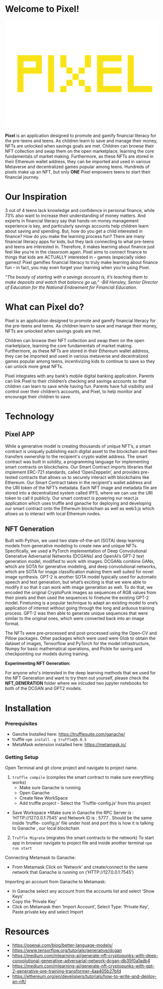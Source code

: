 # Welcome to Pixel!
![](https://github.com/GaussianNeurons/Pixel/blob/main/Images/Logo.png)

**Pixel** is an application designed to promote and gamify financial literacy for the pre-teens and teens. As children learn to save and manage their money, NFTs are unlocked when savings goals are met. Children can browse their NFT collection and swap them on the open marketplace, learning the core fundamentals of market making. Furthermore, as these NFTs are stored in their Ethereum wallet address, they can be imported and used in various Metaverse and decentralized games popular among teens.  Hundreds of pixels make up an NFT, but only **ONE** Pixel empowers teens to start their financial journey.

# Our Inspiration
3 out of 4 teens lack knowledge and confidence in personal finance, while 73% also want to increase their understanding of money matters. And experts in financial literacy say that hands-on money management experience is key, and particularly savings accounts help children learn about saving and spending. But, how do you get a child interested in finance? How do you make the learning process fun?  There are many financial literacy apps for kids, but they lack connecting to what pre-teens and teens are interested in. Therefore, it makes learning about finance just feel like you’re in the classroom again. Pixel aims to connect finance to things that kids are ACTUALLY interested in – games (especially video games)! Pixel gamifies financial literacy to truly make learning about finance fun – in fact, you may even forget your learning when you’re using Pixel.

*“The beauty of starting with a savings account is, it’s teaching them to make deposits and watch that balance go up,” -Bill Hensley, Senior Director of Education for the National Endowment for Financial Education.*

# What can Pixel do? 

Pixel is an application designed to promote and gamify financial literacy for the pre-teens and teens. As children learn to save and manage their money, NFTs are unlocked when savings goals are met.  

Children can browse their NFT collection and swap them on the open marketplace, learning the core fundamentals of market making. Furthermore, as these NFTs are stored in their Ethereum wallet address, they can be imported and used in various metaverse and decentralized games popular among teens, incentivizing kids to continue to save so they can unlock more great NFTs.    

Pixel integrates with any bank’s mobile digital banking application. Parents can link Pixel to their children’s checking and savings accounts so that children can learn to save while having fun. Parents have full visibility and control over their children’s accounts, and Pixel, to help monitor and encourage their children to save.  

# Technology

## Pixel APP

While a generative model is creating thousands of unique NFT’s, a smart contract is uniquely publishing each digital asset to the blockchain and then transfers ownership to the recipient's crypto wallet address. The smart contract was built in solidity, a programming language for implementing smart contracts on blockchains. Our Smart Contract imports libraries that implement ERC-721 standards, called ‘OpenZeppelin’, and provides pre-tested contracts that allows us to securely interact with blockchains like Ethereum. Our Smart Contract takes in the recipient's wallet address and the URI token of the NFT’s metadata. Each NFT image and metadata file are stored into a decentralized system called IPFS, where we can use the URI token to call it publicly. Our smart contract is powering our react.js application which uses truffle and ganache for deploying and developing our smart contract onto the Ethereum blockchain as well as web3.js which allows us to interact with local Ethereum nodes. 

## NFT Generation

Built with Python, we used two state-of-the-art (SOTA) deep learning models from generative modeling to create new and unique NFTs. Specifically, we used a PyTorch implementation of Deep Convolutional Generative Adversarial Networks (DCGANs) and OpenAI’s GPT-2 text generation model, modified to work with images. DCGANs combine GANs, which are SOTA for generative modeling, and deep convolutional networks, which are SOTA for image classification making them well suited for novel image synthesis. GPT-2 is another SOTA model typically used for automatic speech and text generation, but what’s exciting is that we were able to modify it so that it can work with image generation as well. To do that, we encoded the original CryptoPunk images as sequences of RGB values from their pixels and then used the sequences to finetune the existing GPT-2  model. Finetuning is a popular technique to adapt an existing model to one’s application of interest without going through the long and arduous training process. GPT-2 was then able to generate unique sequences that were similar to the original ones, which were converted back into an image format.

The NFTs were pre-processed and post-processed using the Open-CV and Pillow packages. Other packages which were used were Glob to obtain the dataset of images, Tensorflow and PyTorch for the model infrastructure, Numpy for basic mathematical operations, and Pickle for saving and checkpointing our models during training.

**Experimenting NFT Generation:**

For anyone who's interested in the deep learning methods that we used for the NFT Generation and want to try them out yourself, please check the **NFT_GENERATION** folder where we inlcuded two jupyter notebooks for both of the DCGAN and GPT2 models. 

# Installation

### Prerequisites
* Ganche Installed here: https://trufflesuite.com/ganache/ 
* truffle ``` npm install -g truffle@5.0.5 ```
* MetaMask extension installed here: https://metamask.io/

### Getting Setup
Open Terminal and git clone project and navigate to project name.
1. ``` truffle compile ``` (compiles the smart contract to make sure everything works)
	* Make sure Ganache is running
	* Open Ganache
	* Create New WorkSpace
	* Add truffle project - Select the ‘Truffle-config.js’ from this project
 * Save Workspace *Make sure in Ganache the RPC Server is : ‘HTTP://127.0.0.1:7545’ and Network ID is : 5777 . Should be the same inside ‘truffle-   config.js’ file under host  and port this is how it is talking to Ganache , our local blockchain
 
2. ``` Truffle Migrate ```  (migrates the smart contracts to the network)
To start app in browser navigate to project file and inside another terminal ```npm run start```

Connecting Metamask to Ganache:
 * From Metamask Click on ‘Network’ and create/connect to the same network that Ganache is running on (‘HTTP://127.0.0.1:7545’)

Importing an account from Ganache to Metamask:

 * In Ganache select any account from the accounts list and select ‘Show Keys’
 * Copy the ‘Private Key’
 * Click on Metamask then ‘Import Account’, Select Type: ‘Private Key’, Paste private key and select Import

# Resources

 - https://openai.com/blog/better-language-models/
 - https://www.tensorflow.org/tutorials/generative/dcgan
 - https://medium.com/mlearning-ai/generate-nft-cryptopunks-with-deep-convolutional-generative-adversarial-network-dcgan-db35f0a1adb4
 - https://medium.com/mlearning-ai/generate-nft-cryptopunks-with-gpt-2-generative-pre-training-transformer-4aa405b27bfd
 - https://ethereum.org/en/developers/tutorials/how-to-write-and-deploy-an-nft/
